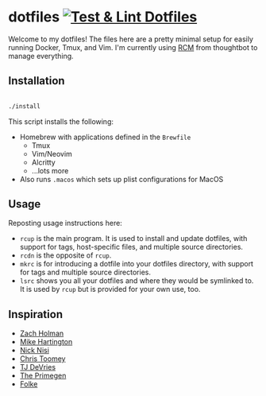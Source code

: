dotfiles [![Test & Lint Dotfiles](https://github.com/delianides/dotfiles/actions/workflows/dotfiles.yml/badge.svg)](https://github.com/delianides/dotfiles/actions/workflows/dotfiles.yml)
========

Welcome to my dotfiles! The files here are a pretty minimal setup for easily
running Docker, Tmux, and Vim. I'm currently using
[RCM](https://github.com/thoughtbot/rcm) from thoughtbot to manage everything.

Installation
------------

```bash

./install

```

This script installs the following:

- Homebrew with applications defined in the `Brewfile`
  - Tmux
  - Vim/Neovim
  - Alcritty
  - ...lots more
- Also runs `.macos` which sets up plist configurations for MacOS

Usage
-----

Reposting usage instructions here:

- `rcup` is the main program. It is used to install and update dotfiles,
  with support for tags, host-specific files, and multiple source
  directories.
- `rcdn` is the opposite of `rcup`.
- `mkrc` is for introducing a dotfile into your dotfiles directory, with
  support for tags and multiple source directories.
- `lsrc` shows you all your dotfiles and where they would be symlinked
  to. It is used by `rcup` but is provided for your own use, too.

Inspiration
-----------

- [Zach Holman](https://github.com/holman/dotfiles)
- [Mike Hartington](https://github.com/mhartington/dotfiles)
- [Nick Nisi](https://github.com/nicknisi/dotfiles)
- [Chris Toomey](https://github.com/christoomey/dotfiles)
- [TJ DeVries](https://github.com/tjdevries/config_manager)
- [The Primegen](https://github.com/theprimegen/.dotfiles)
- [Folke](https://github.com/folke/dot)
